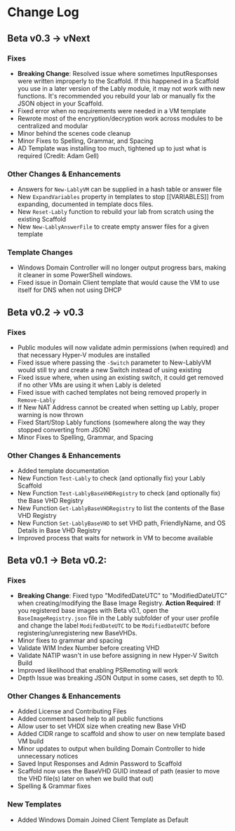 # Change Log

## Beta v0.3 -> vNext

### Fixes

- **Breaking Change**: Resolved issue where sometimes InputResponses were written improperly to the Scaffold. If this happened in a Scaffold you use in a later version of the Lably module, it may not work with new functions. It's recommended you rebuild your lab or manually fix the JSON object in your Scaffold.
- Fixed error when no requirements were needed in a VM template
- Rewrote most of the encryption/decryption work across modules to be centralized and modular
- Minor behind the scenes code cleanup
- Minor Fixes to Spelling, Grammar, and Spacing
- AD Template was installing too much, tightened up to just what is required (Credit: Adam Gell)

### Other Changes & Enhancements
- Answers for `New-LablyVM` can be supplied in a hash table or answer file
- New `ExpandVariables` property in templates to stop [[VARIABLES]] from expanding, documented in template docs files.
- New `Reset-Lably` function to rebuild your lab from scratch using the existing Scaffold
- New `New-LablyAnswerFile` to create empty answer files for a given template

### Template Changes
- Windows Domain Controller will no longer output progress bars, making it cleaner in some PowerShell windows.
- Fixed issue in Domain Client template that would cause the VM to use itself for DNS when not using DHCP

## Beta v0.2 -> v0.3

### Fixes

- Public modules will now validate admin permissions (when required) and that necessary Hyper-V modules are installed
- Fixed issue where passing the `-Switch` parameter to New-LablyVM would still try and create a new Switch instead of using existing
- Fixed issue where, when using an existing switch, it could get removed if no other VMs are using it when Lably is deleted
- Fixed issue with cached templates not being removed properly in `Remove-Lably`
- If New NAT Address cannot be created when setting up Lably, proper warning is now thrown
- Fixed Start/Stop Lably functions (somewhere along the way they stopped converting from JSON)
- Minor Fixes to Spelling, Grammar, and Spacing

### Other Changes & Enhancements

- Added template documentation
- New Function `Test-Lably` to check (and optionally fix) your Lably Scaffold
- New Function `Test-LablyBaseVHDRegistry` to check (and optionally fix) the Base VHD Registry
- New Function `Get-LablyBaseVHDRegistry` to list the contents of the Base VHD Registry
- New Function `Set-LablyBaseVHD` to set VHD path, FriendlyName, and OS Details in Base VHD Registry
- Improved process that waits for network in VM to become available

## Beta v0.1 -> Beta v0.2:

### Fixes

- **Breaking Change**: Fixed typo "ModifedDateUTC" to "ModifiedDateUTC" when creating/modifying the Base Image Registry.  **Action Required**: If you registered base images with Beta v0.1, open the `BaseImageRegistry.json` file in the Lably subfolder of your user profile and change the label `ModifedDateUTC` to be `ModifiedDateUTC` before registering/unregistering new BaseVHDs.
- Minor fixes to grammar and spacing
- Validate WIM Index Number before creating VHD
- Validate NATIP wasn't in use before assigning in new Hyper-V Switch Build
- Improved likelihood that enabling PSRemoting will work
- Depth Issue was breaking JSON Output in some cases, set depth to 10.

### Other Changes & Enhancements

- Added License and Contributing Files
- Added comment based help to all public functions
- Allow user to set VHDX size when creating new Base VHD
- Added CIDR range to scaffold and show to user on new template based VM build
- Minor updates to output when building Domain Controller to hide unnecessary notices
- Saved Input Responses and Admin Password to Scaffold
- Scaffold now uses the BaseVHD GUID instead of path (easier to move the VHD file(s) later on when we build that out)
- Spelling & Grammar fixes

### New Templates

- Added Windows Domain Joined Client Template as Default


